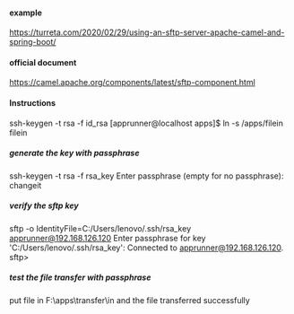
#### example 
https://turreta.com/2020/02/29/using-an-sftp-server-apache-camel-and-spring-boot/
#### official document 
https://camel.apache.org/components/latest/sftp-component.html

#### Instructions
ssh-keygen -t rsa -f id_rsa
[apprunner@localhost apps]$ ln -s /apps/filein filein
     
##### generate the key with passphrase 
ssh-keygen -t rsa -f rsa_key
Enter passphrase (empty for no passphrase): changeit
##### verify the sftp key
sftp -o IdentityFile=C:/Users/lenovo/.ssh/rsa_key apprunner@192.168.126.120
Enter passphrase for key 'C:/Users/lenovo/.ssh/rsa_key':
Connected to apprunner@192.168.126.120.
sftp>
##### test the file transfer with passphrase 
put file in F:\apps\transfer\in and the file transferred successfully 

